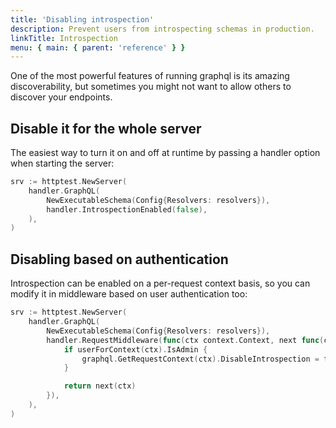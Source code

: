 ```yaml
---
title: 'Disabling introspection'
description: Prevent users from introspecting schemas in production.
linkTitle: Introspection
menu: { main: { parent: 'reference' } }
---
```


One of the most powerful features of running graphql is its amazing discoverability, but sometimes you might not want to allow others to discover your endpoints.

## Disable it for the whole server

The easiest way to turn it on and off at runtime by passing a handler option when starting the server:

```go
srv := httptest.NewServer(
	handler.GraphQL(
		NewExecutableSchema(Config{Resolvers: resolvers}),
		handler.IntrospectionEnabled(false),
	),
)
```

## Disabling based on authentication

Introspection can be enabled on a per-request context basis, so you can modify it in middleware based on user authentication too:
```go
srv := httptest.NewServer(
	handler.GraphQL(
		NewExecutableSchema(Config{Resolvers: resolvers}),
		handler.RequestMiddleware(func(ctx context.Context, next func(ctx context.Context) []byte) []byte {
			if userForContext(ctx).IsAdmin {
				graphql.GetRequestContext(ctx).DisableIntrospection = true
			}

			return next(ctx)
		}),
	),
)
```
